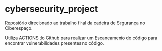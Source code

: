 # cybersecurity_project
Reposiório direcionado ao trabalho final da cadeira de Segurança no Ciberespaço.

Utiliza ACTIONS do Github para realizar um Escaneamento do código para encontrar vulnerabilidades presentes no código.
